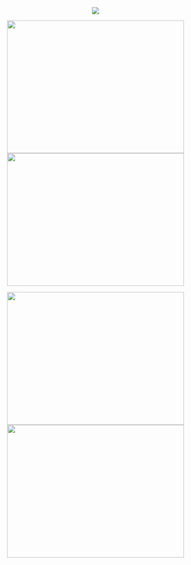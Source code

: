 
<p align="center"><a href="https://github.com/anuraghazra/github-readme-stats">
  <img align="center" src="https://github-readme-stats.vercel.app/api?username=SoapyDev&show_icons=true&theme=tokyonight" />
</a></p>


<p align="center"><a href="https://wakatime.com/@SoapyDev">
  <img align="center" width="400" height="300" src="https://wakatime.com/share/@cf51eabb-c3ac-45c6-9a07-8a5114ca75c0/70e8def6-6723-4022-9f7e-b6874abdd1ac.svg" />
</a>
<a href="https://wakatime.com/@SoapyDev">
  <img align="center" width="400" height="300" src="https://wakatime.com/share/@cf51eabb-c3ac-45c6-9a07-8a5114ca75c0/9b374a58-de71-4f04-b349-166e4c7e9c27.svg" />
</a></p>

<p align="center"><a href="https://wakatime.com/@SoapyDev">
  <img align="center" width="400" height="300" src="https://wakatime.com/share/@cf51eabb-c3ac-45c6-9a07-8a5114ca75c0/2cbe0d7b-4ede-4108-8829-4f008155e06b.svg" />
</a>
<a href="https://wakatime.com/@SoapyDev">
  <img align="center" width="400" height="300" src="https://wakatime.com/share/@cf51eabb-c3ac-45c6-9a07-8a5114ca75c0/9e9b08f9-13a4-41bf-b5ca-e880d0b706f2.svg" />
</a></p>

